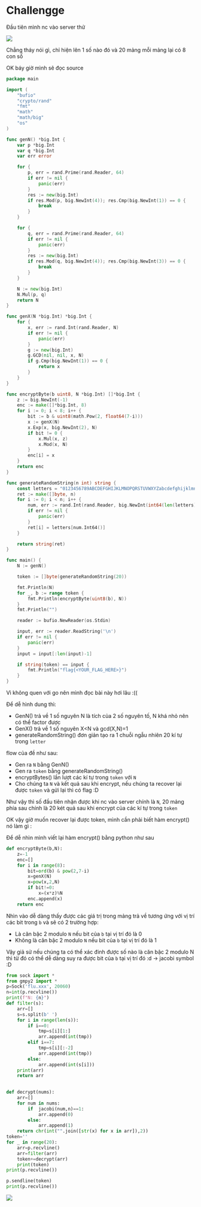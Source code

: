 # Challengge

Đầu tiên mình nc vào server thử 

![](https://github.com/lttn1204/CTF/blob/main/2021/Hack.lu/image/p1.png)

Chẳng tháy nói gì, chỉ hiện lên 1 số nào đó và 20 mảng mỗi mảng lại có 8 con số 

OK báy giờ mình sẽ đọc source

``` go
package main

import (
	"bufio"
	"crypto/rand"
	"fmt"
	"math"
	"math/big"
	"os"
)

func genN() *big.Int {
	var p *big.Int
	var q *big.Int
	var err error

	for {
		p, err = rand.Prime(rand.Reader, 64)
		if err != nil {
			panic(err)
		}
		res := new(big.Int)
		if res.Mod(p, big.NewInt(4)); res.Cmp(big.NewInt(1)) == 0 {
			break
		}
	}

	for {
		q, err = rand.Prime(rand.Reader, 64)
		if err != nil {
			panic(err)
		}
		res := new(big.Int)
		if res.Mod(q, big.NewInt(4)); res.Cmp(big.NewInt(3)) == 0 {
			break
		}
	}

	N := new(big.Int)
	N.Mul(p, q)
	return N
}

func genX(N *big.Int) *big.Int {
	for {
		x, err := rand.Int(rand.Reader, N)
		if err != nil {
			panic(err)
		}
		g := new(big.Int)
		g.GCD(nil, nil, x, N)
		if g.Cmp(big.NewInt(1)) == 0 {
			return x
		}
	}
}

func encryptByte(b uint8, N *big.Int) []*big.Int {
	z := big.NewInt(-1)
	enc := make([]*big.Int, 8)
	for i := 0; i < 8; i++ {
		bit := b & uint8(math.Pow(2, float64(7-i)))
		x := genX(N)
		x.Exp(x, big.NewInt(2), N)
		if bit != 0 {
			x.Mul(x, z)
			x.Mod(x, N)
		}
		enc[i] = x
	}
	return enc
}

func generateRandomString(n int) string {
	const letters = "0123456789ABCDEFGHIJKLMNOPQRSTUVWXYZabcdefghijklmnopqrstuvwxyz-"
	ret := make([]byte, n)
	for i := 0; i < n; i++ {
		num, err := rand.Int(rand.Reader, big.NewInt(int64(len(letters))))
		if err != nil {
			panic(err)
		}
		ret[i] = letters[num.Int64()]
	}

	return string(ret)
}

func main() {
	N := genN()

	token := []byte(generateRandomString(20))

	fmt.Println(N)
	for _, b := range token {
		fmt.Println(encryptByte(uint8(b), N))
	}
	fmt.Println("")

	reader := bufio.NewReader(os.Stdin)

	input, err := reader.ReadString('\n')
	if err != nil {
		panic(err)
	}
	input = input[:len(input)-1]

	if string(token) == input {
		fmt.Println("flag{<YOUR_FLAG_HERE>}")
	}
}
```

Vì không quen với go nên mình đọc bài này hơi lâu :((

Để dễ hình dung thì:
* GenN() trả về 1 số nguyên N là tích của 2 số nguyên tố, N khá nhỏ nên có thể factor được
* GenX() trả về 1 số nguyên X<N và gcd(X,N)=1
* generateRandomString() đơn giản tạo ra 1 chuỗi ngẫu nhiên 20 kí tự trong ```letter```

flow của đề như sau: 
* Gen ra ```N``` bằng GenN()
* Gen ra ```token``` bằng generateRandomString()
* encryptBytes()  lần lượt các kí tự trong ```token``` với ```N```
* Cho chúng ta ```N``` và kết quả sau khi encrypt, nếu chúng ta recover lại được ```token``` và gửi lại thì có flag :D

Như vậy thì số đầu tiên nhận được khi nc vào server chính là ```N```, 20 mảng phía sau chính là 20 két quả sau khi encrypt của các kí tự trong ```token```

OK vậy giờ muốn recover lại được token, mình cần phải biết hàm encrypt() nó làm gì :

Để dễ nhìn mình viết lại hàm encrypt() bằng python như sau

``` py
def encryptByte(b,N):
	z=-1
	enc=[]
	for i in range(8):
		bit=ord(b) & pow(2,7-i)
		x=genX(N)
		x=pow(x,2,N)
		if bit!=0:
			x=(x*z)%N
		enc.append(x)
	return enc
```

Nhìn vào dễ dàng thấy được các giá trị trong mảng trả về tương ứng với vị trí các bit trong ```b``` và sẽ có 2 trường hợp:
* Là căn bậc 2 modulo ```N``` nếu bit của ```b``` tại vị trí đó là 0
* Không là căn bặc 2 modulo ```N``` nếu bit của ```b``` tại vị trí đó là 1

Vậy giả sử nếu chúng ta có thể xác đinh được số nào là căn bậc 2 modulo N thì từ đó có thể dễ dàng suy ra được bit của ```b``` tại vị trí đó :d -> jacobi symbol :D

``` py
from sock import *
from gmpy2 import *
p=Sock('flu.xxx', 20060)
n=int(p.recvline())
print(f"N: {n}")
def filter(s):
	arr=[]
	s=s.split(b' ')
	for i in range(len(s)):
		if i==0:
			tmp=s[i][1:]
			arr.append(int(tmp))
		elif i==7:
			tmp=s[i][:-2]
			arr.append(int(tmp))
		else:
			arr.append(int(s[i]))
	print(arr)
	return arr
	

def decrypt(nums):
	arr=[]
	for num in nums:
		if  jacobi(num,n)==1:
			arr.append(0)
		else:
			arr.append(1)
	return chr(int("".join([str(x) for x in arr]),2))	
token=''
for _ in range(20):
	arr=p.recvline()
	arr=filter(arr)
	token+=decrypt(arr)
	print(token)
print(p.recvline())

p.sendline(token)
print(p.recvline())

```

![](https://github.com/lttn1204/CTF/blob/main/2021/Hack.lu/image/p2.png)


